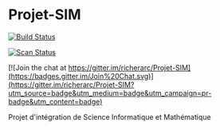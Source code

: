 # Projet-SIM 

[![Build Status](https://travis-ci.org/richerarc/Projet-SIM.svg?branch=master)](https://travis-ci.org/richerarc/Projet-SIM)

[![Scan Status](https://scan.coverity.com/projects/4378/badge.svg)](https://scan.coverity.com/projects/4378)

[![Join the chat at https://gitter.im/richerarc/Projet-SIM](https://badges.gitter.im/Join%20Chat.svg)](https://gitter.im/richerarc/Projet-SIM?utm_source=badge&utm_medium=badge&utm_campaign=pr-badge&utm_content=badge)

Projet d'intégration de Science Informatique et Mathématique
